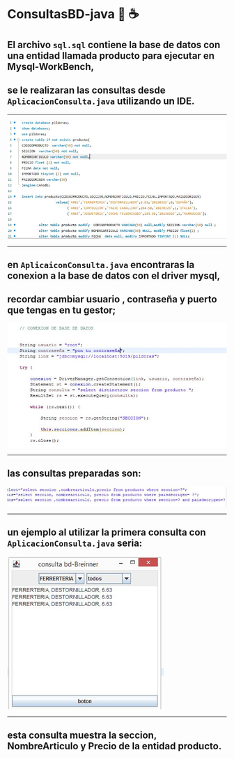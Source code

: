 # **ConsultasBD-java** 🐬 ☕
## El archivo `sql.sql` contiene la base de datos con una entidad llamada producto para ejecutar en  Mysql-WorkBench,
## se le realizaran las consultas desde ` AplicacionConsulta.java ` utilizando un IDE. 

___

![imgen1](imgsql/img1.JPG)

___

## en ` AplicaiconConsulta.java ` encontraras la conexion a la base de datos con el driver mysql, 
## recordar cambiar usuario , contraseña y puerto que tengas en tu gestor;

![imgen1](imgjava/img1.JPG)

___

## las consultas  preparadas son: 

![imgen1](imgjava/img2.JPG)

___

## un ejemplo al utilizar  la primera consulta   con ` AplicacionConsulta.java ` seria: 

![imgen1](imgjava/img33.JPG)
___

## esta consulta muestra la seccion, NombreArticulo y Precio de la entidad producto.

